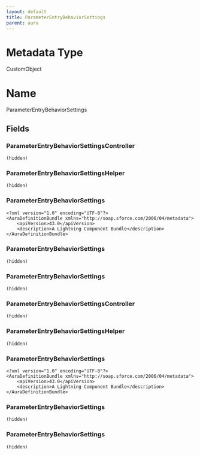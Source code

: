 ```yaml
---
layout: default
title: ParameterEntryBehaviorSettings
parent: aura
---
```

# Metadata Type
CustomObject

# Name
ParameterEntryBehaviorSettings
## Fields
### ParameterEntryBehaviorSettingsController

```
(hidden)
```
### ParameterEntryBehaviorSettingsHelper

```
(hidden)
```
### ParameterEntryBehaviorSettings

```
<?xml version="1.0" encoding="UTF-8"?>
<AuraDefinitionBundle xmlns="http://soap.sforce.com/2006/04/metadata">
    <apiVersion>43.0</apiVersion>
    <description>A Lightning Component Bundle</description>
</AuraDefinitionBundle>
```
### ParameterEntryBehaviorSettings

```
(hidden)
```
### ParameterEntryBehaviorSettings

```
(hidden)
```
### ParameterEntryBehaviorSettingsController

```
(hidden)
```
### ParameterEntryBehaviorSettingsHelper

```
(hidden)
```
### ParameterEntryBehaviorSettings

```
<?xml version="1.0" encoding="UTF-8"?>
<AuraDefinitionBundle xmlns="http://soap.sforce.com/2006/04/metadata">
    <apiVersion>43.0</apiVersion>
    <description>A Lightning Component Bundle</description>
</AuraDefinitionBundle>
```
### ParameterEntryBehaviorSettings

```
(hidden)
```
### ParameterEntryBehaviorSettings

```
(hidden)
```
